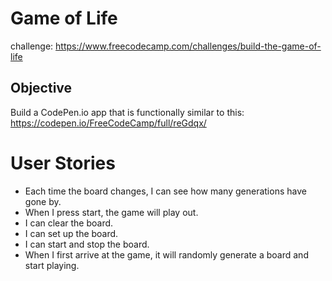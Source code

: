 # Game of Life
challenge: https://www.freecodecamp.com/challenges/build-the-game-of-life
## Objective
Build a CodePen.io app that is functionally similar to this: https://codepen.io/FreeCodeCamp/full/reGdqx/
# User Stories
+ Each time the board changes, I can see how many generations have gone by.
+ When I press start, the game will play out.
+ I can clear the board.
+ I can set up the board.
+ I can start and stop the board.
+ When I first arrive at the game, it will randomly generate a board and start playing.
